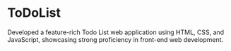 # ToDoList

Developed a feature-rich Todo List web application using HTML, CSS, and JavaScript, showcasing strong proficiency in front-end web development.
